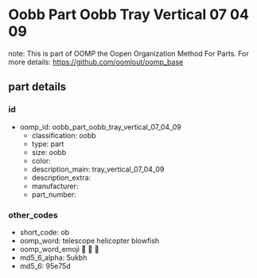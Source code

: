 # Oobb Part Oobb Tray Vertical 07 04 09  

note: This is part of OOMP the Oopen Organization Method For Parts. For more details: https://github.com/oomlout/oomp_base

##  part details





### id
* oomp_id: oobb_part_oobb_tray_vertical_07_04_09
  * classification: oobb
  * type: part
  * size: oobb
  * color: 
  * description_main: tray_vertical_07_04_09
  * description_extra: 
  * manufacturer: 
  * part_number: 

### other_codes
* short_code: ob
* oomp_word: telescope helicopter blowfish
* oomp_word_emoji :telescope: :helicopter: :blowfish:
* md5_6_alpha: 5ukbh
* md5_6: 95e75d